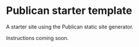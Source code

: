 # Publican starter template

A starter site using the Publican static site generator.

Instructions coming soon.
